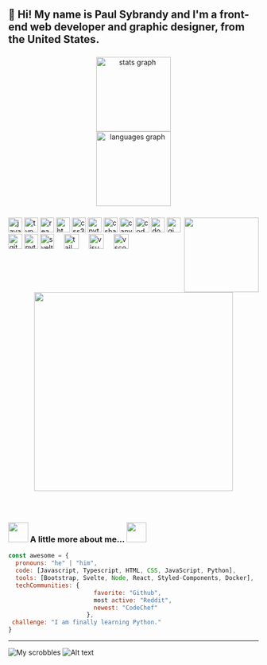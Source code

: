 <h2 align="left">👋 Hi! My name is Paul Sybrandy and I'm a front-end web developer and graphic designer, from the United States.</h2>

###

<div align="center">
  <img src="https://github-readme-stats.vercel.app/api?username=paulsybrandy&hide_title=false&hide_rank=false&show_icons=true&include_all_commits=true&count_private=true&disable_animations=false&theme=dracula&locale=en&hide_border=false" height="150" alt="stats graph"  /> <br>
  <img src="https://github-readme-stats.vercel.app/api/top-langs?username=paulsybrandy&locale=en&hide_title=false&layout=compact&card_width=320&langs_count=5&theme=dracula&hide_border=false" height="150" alt="languages graph"  />
</div>

###

<img align="right" height="150" src="https://paulsybrandy.com/images/neocube-matrix-code-large.gif"  />

###

<div align="left">
  <img src="https://cdn.jsdelivr.net/gh/devicons/devicon/icons/javascript/javascript-original.svg" height="30" alt="javascript logo" width="28" />
  <img src="https://cdn.jsdelivr.net/gh/devicons/devicon/icons/typescript/typescript-original.svg" height="30" alt="typescript logo" width="28" />
  <img src="https://cdn.jsdelivr.net/gh/devicons/devicon/icons/react/react-original.svg" height="30" alt="react logo" width="28" />
  <img src="https://cdn.jsdelivr.net/gh/devicons/devicon/icons/html5/html5-original.svg" height="30" alt="html5 logo" width="28" />
  <img src="https://cdn.jsdelivr.net/gh/devicons/devicon/icons/css3/css3-original.svg" height="30" alt="css3 logo" width="28" />
  <img src="https://cdn.jsdelivr.net/gh/devicons/devicon/icons/python/python-original.svg" height="30" alt="python logo" width="28" />
  <img src="https://cdn.jsdelivr.net/gh/devicons/devicon/icons/csharp/csharp-original.svg" height="30" alt="csharp logo"  width="28"  />
  <img src="https://cdn.jsdelivr.net/gh/devicons/devicon/icons/canva/canva-original.svg" height="30" alt="canva logo" width="28" />
  <img src="https://cdn.jsdelivr.net/gh/devicons/devicon/icons/codepen/codepen-original.svg" height="30" alt="codepen logo" width="28" />
  <img src="https://cdn.jsdelivr.net/gh/devicons/devicon/icons/docker/docker-original.svg" height="30" alt="docker logo" width="28" />
  <img src="https://cdn.jsdelivr.net/gh/devicons/devicon/icons/gimp/gimp-original.svg" height="30" alt="gimp logo" width="28" />
  <img src="https://cdn.jsdelivr.net/gh/devicons/devicon/icons/github/github-original.svg" height="30" alt="github logo" width="28" />
  <img src="https://cdn.jsdelivr.net/gh/devicons/devicon/icons/pytorch/pytorch-original.svg" height="30" alt="pytorch logo" width="28" />
  <img src="https://cdn.jsdelivr.net/gh/devicons/devicon/icons/svelte/svelte-original.svg" height="30" alt="svelte logo" width="28" />
  <img width="12" />
  <img src="https://cdn.jsdelivr.net/gh/devicons/devicon/icons/tailwindcss/tailwindcss-original-wordmark.svg" height="30" alt="tailwindcss logo"  />
  <img width="12" />
  <img src="https://cdn.jsdelivr.net/gh/devicons/devicon/icons/visualstudio/visualstudio-plain.svg" height="30" alt="visualstudio logo"  />
  <img width="12" />
  <img src="https://cdn.jsdelivr.net/gh/devicons/devicon/icons/vscode/vscode-original.svg" height="30" alt="vscode logo"  />
</div>

###

<div align="left"><br>
<p style="text-align:center;"><a href="https://paulsybrandy.com/badges.html" target="_blank"><img src="https://paulsybrandy.com/images/click-here-for-profile-badges.svg" width="400"></a></p>
</div>

###

<br clear="both">

### <img src="https://i.gifer.com/y9.gif" width="40"> A little more about me... <img src="https://i.gifer.com/y9.gif" width="40"> 

```javascript
const awesome = {
  pronouns: "he" | "him",
  code: [Javascript, Typescript, HTML, CSS, JavaScript, Python],
  tools: [Bootstrap, Svelte, Node, React, Styled-Components, Docker],
  techCommunities: {
                        favorite: "Github",
                        most active: "Reddit",
                        newest: "CodeChef"
                      },
 challenge: "I am finally learning Python."
}
```
<hr>

![My scrobbles](https://lastfm-recently-played.vercel.app/api?user=paul-neocube)
![Alt text](https://spotify-recently-played-readme.vercel.app/api?user=tqpgy94he93ysjrpl29jutt6z)



###
